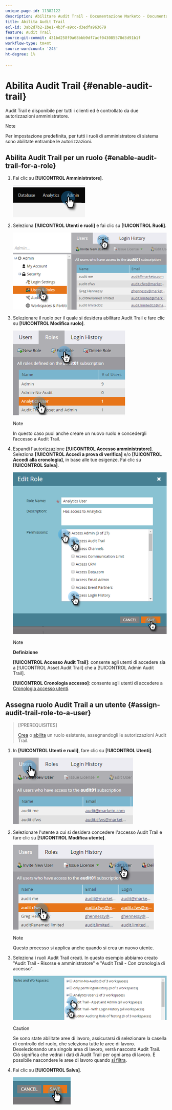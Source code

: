 ```yaml
---
unique-page-id: 11382122
description: Abilitare Audit Trail - Documentazione Marketo - Documentazione del prodotto
title: Abilita Audit Trail
exl-id: 3ab2d7b2-1be1-4b3f-a9cc-d3edfa963679
feature: Audit Trail
source-git-commit: 431bd258f9a68bbb9df7acf043085578d3d91b1f
workflow-type: tm+mt
source-wordcount: '245'
ht-degree: 1%

---
```


# Abilita Audit Trail {#enable-audit-trail}

Audit Trail è disponibile per tutti i clienti ed è controllato da due autorizzazioni amministratore.

>[!NOTE]
>
>Per impostazione predefinita, per tutti i ruoli di amministratore di sistema sono abilitate entrambe le autorizzazioni.

## Abilita Audit Trail per un ruolo {#enable-audit-trail-for-a-role}

1. Fai clic su **[!UICONTROL Amministratore]**.

   ![](assets/enable-audit-trail-1.png)

1. Seleziona **[!UICONTROL Utenti e ruoli]** e fai clic su **[!UICONTROL Ruoli]**.

   ![](assets/enable-audit-trail-2.png)

1. Selezionare il ruolo per il quale si desidera abilitare Audit Trail e fare clic su **[!UICONTROL Modifica ruolo]**.

   ![](assets/enable-audit-trail-3.png)

   >[!NOTE]
   >
   >In questo caso puoi anche creare un nuovo ruolo e concedergli l’accesso a Audit Trail.

1. Espandi l&#39;autorizzazione **[!UICONTROL Accesso amministratore]**. Seleziona **[!UICONTROL Accedi a prova di verifica]** e/o **[!UICONTROL Accedi alla cronologia]**, in base alle tue esigenze. Fai clic su **[!UICONTROL Salva]**.

   ![](assets/enable-audit-trail-4.png)

   >[!NOTE]
   >
   >**Definizione**
   >
   >**[!UICONTROL Accesso Audit Trail]**: consente agli utenti di accedere sia a [!UICONTROL Asset Audit Trail] che a [!UICONTROL Admin Audit Trail].
   >
   >**[!UICONTROL Cronologia accesso]**: consente agli utenti di accedere a [Cronologia accesso utenti](/help/marketo/product-docs/administration/audit-trail/user-login-history.md).

## Assegna ruolo Audit Trail a un utente {#assign-audit-trail-role-to-a-user}

>[!PREREQUISITES]
>
>[Crea](/help/marketo/product-docs/administration/users-and-roles/create-delete-edit-and-change-a-user-role.md#create-a-role) o [abilita](#enable-audit-trail) un ruolo esistente, assegnandogli le autorizzazioni Audit Trail.

1. In **[!UICONTROL Utenti e ruoli]**, fare clic su **[!UICONTROL Utenti]**.

   ![](assets/enable-audit-trail-5.png)

1. Selezionare l&#39;utente a cui si desidera concedere l&#39;accesso Audit Trail e fare clic su **[!UICONTROL Modifica utente]**.

   ![](assets/enable-audit-trail-6.png)

   >[!NOTE]
   >
   >Questo processo si applica anche quando si crea un nuovo utente.

1. Seleziona i ruoli Audit Trail creati. In questo esempio abbiamo creato &quot;Audit Trail - Risorse e amministratore&quot; e &quot;Audit Trail - Con cronologia di accesso&quot;.

   ![](assets/enable-audit-trail-7.png)

   >[!CAUTION]
   >
   >Se sono state abilitate aree di lavoro, assicurarsi di selezionare la casella di controllo del ruolo, che seleziona tutte le aree di lavoro. Deselezionando una singola area di lavoro, verrà nascosto Audit Trail. Ciò significa che vedrai i dati di Audit Trail per ogni area di lavoro. È possibile nascondere le aree di lavoro quando [si filtra](/help/marketo/product-docs/administration/audit-trail/filtering-in-audit-trail.md).

1. Fai clic su **[!UICONTROL Salva]**.

   ![](assets/enable-audit-trail-8.png)
